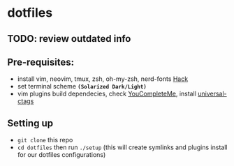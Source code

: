 # dotfiles
## TODO: review outdated info

## Pre-requisites:
- install vim, neovim, tmux, zsh, oh-my-zsh, nerd-fonts [Hack](https://github.com/ryanoasis/nerd-fonts/tree/master/patched-fonts/Hack)
- set terminal scheme **`(Solarized Dark/Light)`**
- vim plugins build dependecies, check [YouCompleteMe](https://github.com/ycm-core/YouCompleteMe), install [universal-ctags](https://github.com/universal-ctags/ctags)

## Setting up
- `git clone` this repo
- `cd dotfiles` then run `./setup` (this will create symlinks and plugins
  install for our dotfiles configurations)

